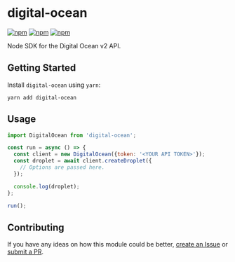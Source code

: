 # digital-ocean

[![npm](https://img.shields.io/npm/v/digital-ocean.svg)](https://www.npmjs.com/package/digital-ocean)
[![npm](https://img.shields.io/npm/dt/digital-ocean.svg)](https://www.npmjs.com/package/digital-ocean)
[![npm](https://img.shields.io/npm/l/digital-ocean.svg)](https://github.com/negativetwelve/digital-ocean/blob/master/LICENSE)

Node SDK for the Digital Ocean v2 API.

## Getting Started

Install `digital-ocean` using `yarn`:

```shell
yarn add digital-ocean
```

## Usage

```javascript
import DigitalOcean from 'digital-ocean';

const run = async () => {
  const client = new DigitalOcean({token: '<YOUR API TOKEN>'});
  const droplet = await client.createDroplet({
    // Options are passed here.
  });

  console.log(droplet);
};

run();
```

## Contributing

If you have any ideas on how this module could be better, [create an Issue](https://github.com/negativetwelve/digital-ocean/issues) or [submit a PR](https://github.com/negativetwelve/digital-ocean/pulls).
